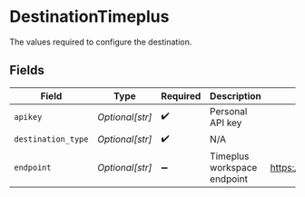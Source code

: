 # DestinationTimeplus

The values required to configure the destination.


## Fields

| Field                                  | Type                                   | Required                               | Description                            | Example                                |
| -------------------------------------- | -------------------------------------- | -------------------------------------- | -------------------------------------- | -------------------------------------- |
| `apikey`                               | *Optional[str]*                        | :heavy_check_mark:                     | Personal API key                       |                                        |
| `destination_type`                     | *Optional[str]*                        | :heavy_check_mark:                     | N/A                                    |                                        |
| `endpoint`                             | *Optional[str]*                        | :heavy_minus_sign:                     | Timeplus workspace endpoint            | https://us.timeplus.cloud/workspace_id |